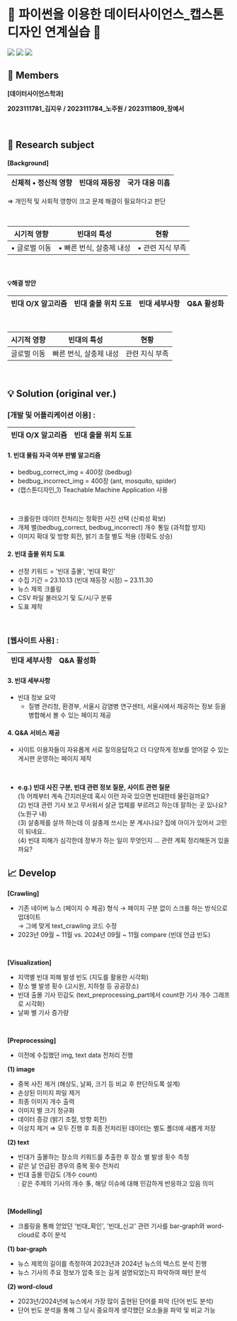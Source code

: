 
# 🐞 파이썬을 이용한 데이터사이언스_캡스톤디자인 연계실습 🐞

<div align> 
<img src="https://img.shields.io/badge/GitHub-181717?style=for-the-badge&logo=github&logoColor=white">
<img src="https://img.shields.io/badge/Python-3776AB?style=for-the-badge&logo=python&logoColor=white">
<img src="https://img.shields.io/badge/Git-F05032?style=for-the-badge&logo=git&logoColor=white">
</div align> 

## 👥 Members
**[데이터사이언스학과]**

**2023111781_김지우 / 2023111784_노주원 / 2023111809_장예서**

&nbsp;

##  🔎 Research subject
#### [Background]


|신체적 • 정신적 영향|빈대의 재등장|국가 대응 미흡|
|-----|-----|-----|

  ⇒ 개인적 및 사회적 영향이 크고 문제 해결이 필요하다고 판단

&nbsp;

|시기적 영향|빈대의 특성|현황|
|-----|-----|-----|
|• 글로벌 이동|• 빠른 번식, 살충제 내성 |• 관련 지식 부족|

&nbsp;

#### 💡해결 방안
|빈대 O/X 알고리즘|빈대 출몰 위치 도표|빈대 세부사항|Q&A 활성화|
|------|------|------|------|

&nbsp;

|시기적 영향|빈대의 특성|현황|
|-----|-----|-----|
|글로벌 이동|빠른 번식, 살충제 내성|관련 지식 부족|

&nbsp;

## 💡 Solution (original ver.)
### [개발 및 어플리케이션 이용] : 
|빈대 O/X 알고리즘|빈대 출몰 위치 도표|
|------|------|


#### 1. 빈대 물림 자국 여부 판별 알고리즘
- bedbug_correct_img = 400장 (bedbug)
- bedbug_incorrect_img = 400장 (ant, mosquito, spider)
- (캡스톤디자인_1) Teachable Machine Application 사용

<br>

- 크롤링한 데이터 전처리는 정확한 사진 선택 (신뢰성 확보)
- 개체 별(bedbug_correct, bedbug_incorrect) 개수 통일 (과적합 방지)
- 이미지 확대 및 방향 회전, 밝기 조절 별도 적용 (정확도 상승)

#### 2. 빈대 출몰 위치 도표
- 선정 키워드 = '빈대 출몰', '빈대 확인'
- 수집 기간 = 23.10.13 (빈대 재등장 시점) ~ 23.11.30 <br/>
- 뉴스 제목 크롤링
- CSV 파일 불러오기 및 도/시/구 분류
- 도표 제작 

&nbsp;

### [웹사이트 사용] : 
|빈대 세부사항|Q&A 활성화|
|------|------|


#### 3. 빈대 세부사항
- 빈대 정보 요약
  - 질병 관리청, 환경부, 서울시 감염병 연구센터, 서울시에서 제공하는 정보 등을 병합해서 볼 수 있는 페이지 제공

#### 4. Q&A 서비스 제공
- 사이트 이용자들이 자유롭게 서로 질의응답하고 더 다양하게 정보를 얻어갈 수 있는 게시판 운영하는 페이지 제작

<br>

- **e.g.) 빈대 사진 구분, 빈대 관련 정보 질문, 사이트 관련 질문** <br/>
(1) 어제부터 계속 간지러운데 혹시 이런 자국 있으면 빈대한테 물린걸까요? <br/>
(2) 빈대 관련 기사 보고 무서워서 살균 업체를 부르려고 하는데 잘하는 곳 있나요? (노원구 내) <br/>
(3) 살충제를 살까 하는데 이 살충제 쓰시는 분 계시나요? 집에 아이가 있어서 고민이 되네요..<br/>
(4) 빈대 피해가 심각한데 정부가 하는 일이 무엇인지 ... 관련 계획 정리해둔거 있을까요? <br/>


## 📈 Develop
**[Crawling]**
- 기존 네이버 뉴스 (페이지 수 제공) 형식 → 페이지 구분 없이 스크롤 하는 방식으로 업데이트 <br/>
   → 그에 맞게 text_crawling 코드 수정
- 2023년 09월 ~ 11월 vs. 2024년 09월 ~ 11월 compare (빈대 언급 빈도)

<br>

**[Visualization]**
- 지역별 빈대 피해 발생 빈도 (지도를 활용한 시각화) <br/>
- 장소 별 발생 횟수 (고시원, 지하철 등 공공장소) <br/>
- 빈대 출몰 기사 민감도 (text_preprocessing_part에서 count한 기사 개수 그래프로 시각화)
- 날짜 별 기사 증가량

<br>

**[Preprocessing]**
- 이전에 수집했던 img, text data 전처리 진행 <br/>

**(1) image**
  - 중복 사진 제거 (해상도, 날짜, 크기 등 비교 후 판단하도록 설계)
  - 손상된 이미지 파일 제거
  - 최종 이미지 개수 출력
  - 이미지 별 크기 정규화
  - 데이터 증강 (밝기 조절, 방향 회전)
  - 이상치 제거
  ⇒ 모두 진행 후 최종 전처리된 데이터는 별도 폴더에 새롭게 저장

**(2) text**
  - 빈대가 출몰하는 장소의 키워드를 추출한 후 장소 별 발생 횟수 측정
  - 같은 날 언급된 경우의 중복 횟수 전처리
  - 빈대 출몰 민감도 (개수 count) <br/>
    : 같은 주제의 기사의 개수 多, 해당 이슈에 대해 민감하게 반응하고 있음 의미 <br/>

<br>

**[Modelling]**
- 크롤링을 통해 얻었던 '빈대_확인', '빈대_신고' 관련 기사를 bar-graph와 word-cloud로 추이 분석 <br/>

**(1) bar-graph**
  - 뉴스 제목의 길이를 측정하여 2023년과 2024년 뉴스의 텍스트 분석 진행
  - 뉴스 기사의 주요 정보가 압축 또는 길게 설명되었는지 파악하여 패턴 분석

**(2) word-cloud**
  - 2023년/2024년에 뉴스에서 가장 많이 출현된 단어를 파악 (단어 빈도 분석)
  - 단어 빈도 분석을 통해 그 당시 중요하게 생각했던 요소들을 파악 및 비교 가능
